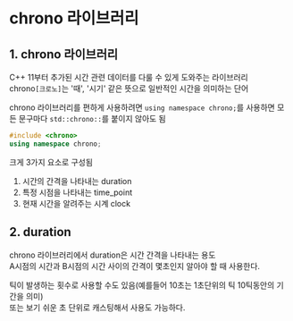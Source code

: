 # chrono 라이브러리


## 1. chrono 라이브러리

C++ 11부터 추가된 시간 관련 데이터를 다룰 수 있게 도와주는 라이브러리  
chrono`[크로노]`는 '때', '시기' 같은 뜻으로 일반적인 시간을 의미하는 단어  

chrono 라이브러리를 편하게 사용하려면 `using namespace chrono;`를 사용하면 모든 문구마다 `std::chrono::`를 붙이지 않아도 됨  

```C++
#include <chrono>
using namespace chrono;
```

크게 3가지 요소로 구성됨  
1) 시간의 간격을 나타내는 duration
2) 특정 시점을 나타내는 time_point
3) 현재 시간을 알려주는 시계 clock


## 2. duration

chrono 라이브러리에서 duration은 시간 간격을 나타내는 용도  
A시점의 시간과 B시점의 시간 사이의 간격이 몇초인지 알아야 할 때 사용한다.  

틱이 발생하는 횟수로 사용할 수도 있음(예를들어 10초는 1초단위의 틱 10틱동안의 기간을 의미)  
또는 보기 쉬운 초 단위로 캐스팅해서 사용도 가능하다.  

